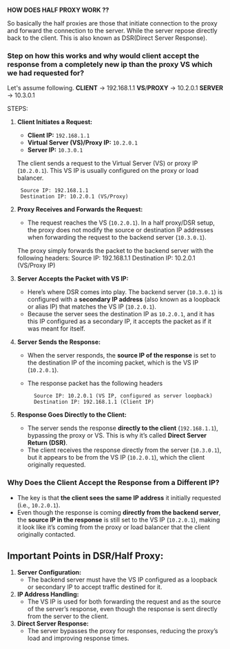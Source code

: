 **HOW DOES HALF PROXY WORK ??**

So basically the half proxies are those that initiate connection to the proxy and forward the connection to the server. While the server repose directly back to the client.
This is also known as DSR(Direct Server Response).

### Step on how this works and why would client accept the response from a completely new ip than the proxy VS which we had requested for?

Let's assume following.
**CLIENT** -> 192.168.1.1
**VS**/**PROXY** -> 10.2.0.1
**SERVER** -> 10.3.0.1

STEPS:
1. **Client Initiates a Request:**

	- **Client IP:** `192.168.1.1`
	- **Virtual Server (VS)/Proxy IP:** `10.2.0.1`
	- **Server IP:** `10.3.0.1`
	
	The client sends a request to the Virtual Server (VS) or proxy IP (`10.2.0.1`). This VS IP is usually configured on the proxy or load balancer.
	
		Source IP: 192.168.1.1
		Destination IP: 10.2.0.1 (VS/Proxy)


2. **Proxy Receives and Forwards the Request:**

	- The request reaches the VS (`10.2.0.1`). In a half proxy/DSR setup, the proxy does not modify the source or destination IP addresses when forwarding the request to the backend server (`10.3.0.1`).
	
	The proxy simply forwards the packet to the backend server with the following headers:
			Source IP: 192.168.1.1
			Destination IP: 10.2.0.1 (VS/Proxy IP)

3. **Server Accepts the Packet with VS IP:**

	- Here’s where DSR comes into play. The backend server (`10.3.0.1`) is configured with a **secondary IP address** (also known as a loopback or alias IP) that matches the VS IP (`10.2.0.1`).
	- Because the server sees the destination IP as `10.2.0.1`, and it has this IP configured as a secondary IP, it accepts the packet as if it was meant for itself.
 
4. **Server Sends the Response:**

	- When the server responds, the **source IP of the response** is set to the destination IP of the incoming packet, which is the VS IP (`10.2.0.1`).
	- The response packet has the following headers
	
			Source IP: 10.2.0.1 (VS IP, configured as server loopback)
			Destination IP: 192.168.1.1 (Client IP)
5. **Response Goes Directly to the Client:**

	- The server sends the response **directly to the client** (`192.168.1.1`), bypassing the proxy or VS. This is why it’s called **Direct Server Return (DSR)**.
	- The client receives the response directly from the server (`10.3.0.1`), but it appears to be from the VS IP (`10.2.0.1`), which the client originally requested.

### Why Does the Client Accept the Response from a Different IP?

- The key is that **the client sees the same IP address** it initially requested (i.e., `10.2.0.1`).
- Even though the response is coming **directly from the backend server**, the **source IP in the response** is still set to the VS IP (`10.2.0.1`), making it look like it’s coming from the proxy or load balancer that the client originally contacted.

##  Important Points in DSR/Half Proxy:
1. **Server Configuration:**
    - The backend server must have the VS IP configured as a loopback or secondary IP to accept traffic destined for it.
2. **IP Address Handling:**
    - The VS IP is used for both forwarding the request and as the source of the server’s response, even though the response is sent directly from the server to the client.
3. **Direct Server Response:**
    - The server bypasses the proxy for responses, reducing the proxy’s load and improving response times.